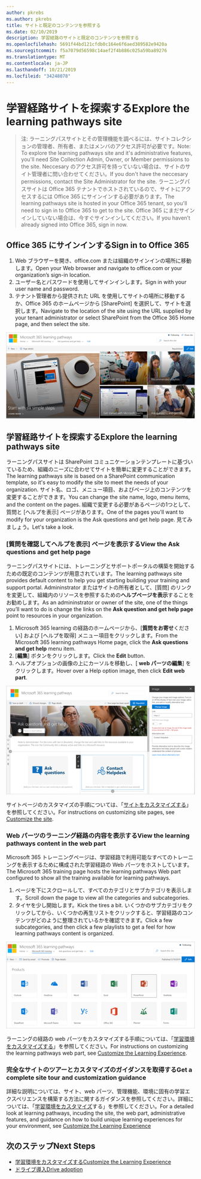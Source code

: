```yaml
---
author: pkrebs
ms.author: pkrebs
title: サイトと既定のコンテンツを参照する
ms.date: 02/10/2019
description: 学習経路のサイトと既定のコンテンツを参照する
ms.openlocfilehash: 5691f44bd121cfdb0c164e6f6aed389582e9420a
ms.sourcegitcommit: f5a7079d56598c14aef2f4b886c025a59ba89276
ms.translationtype: MT
ms.contentlocale: ja-JP
ms.lasthandoff: 10/21/2019
ms.locfileid: "34248078"
---
```

# <a name="explore-the-learning-pathways-site"></a><span data-ttu-id="a7856-103">学習経路サイトを探索する</span><span class="sxs-lookup"><span data-stu-id="a7856-103">Explore the learning pathways site</span></span>

> <span data-ttu-id="a7856-104">注: ラーニングパスサイトとその管理機能を調べるには、サイトコレクションの管理者、所有者、またはメンバのアクセス許可が必要です。</span><span class="sxs-lookup"><span data-stu-id="a7856-104">Note: To explore the learning pathways site and it's administrative features, you'll need Site Collection Admin, Owner, or Member permissions to the site.</span></span> <span data-ttu-id="a7856-105">Neccesary のアクセス許可を持っていない場合は、サイトのサイト管理者に問い合わせてください。</span><span class="sxs-lookup"><span data-stu-id="a7856-105">If you don't have the neccesary permissions, contact the Site Administrator for the site.</span></span> <span data-ttu-id="a7856-106">ラーニングパスサイトは Office 365 テナントでホストされているので、サイトにアクセスするには Office 365 にサインインする必要があります。</span><span class="sxs-lookup"><span data-stu-id="a7856-106">The learning pathways site is hosted in your Office 365 tenant, so you'll need to sign in to Office 365 to get to the site.</span></span> <span data-ttu-id="a7856-107">Office 365 にまだサインインしていない場合は、今すぐサインインしてください。</span><span class="sxs-lookup"><span data-stu-id="a7856-107">If you haven’t already signed into Office 365, sign in now.</span></span> 

## <a name="sign-in-to-office-365"></a><span data-ttu-id="a7856-108">Office 365 にサインインする</span><span class="sxs-lookup"><span data-stu-id="a7856-108">Sign in to Office 365</span></span> 

1.  <span data-ttu-id="a7856-109">Web ブラウザーを開き、office.com または組織のサインインの場所に移動します。</span><span class="sxs-lookup"><span data-stu-id="a7856-109">Open your Web browser and navigate to office.com or your organization’s sign-in location.</span></span> 
2.  <span data-ttu-id="a7856-110">ユーザー名とパスワードを使用してサインインします。</span><span class="sxs-lookup"><span data-stu-id="a7856-110">Sign in with your user name and password.</span></span>
3.  <span data-ttu-id="a7856-111">テナント管理者から提供された URL を使用してサイトの場所に移動するか、Office 365 のホームページから [SharePoint] を選択して、サイトを選択します。</span><span class="sxs-lookup"><span data-stu-id="a7856-111">Navigate to the location of the site using the URL supplied by your tenant administrator or select SharePoint from the Office 365 Home page, and then select the site.</span></span> 

![cg-introducing](media/cg-introducing.png)

## <a name="explore-the-learning-pathways-site"></a><span data-ttu-id="a7856-113">学習経路サイトを探索する</span><span class="sxs-lookup"><span data-stu-id="a7856-113">Explore the learning pathways site</span></span>

<span data-ttu-id="a7856-114">ラーニングパスサイトは SharePoint コミュニケーションテンプレートに基づいているため、組織のニーズに合わせてサイトを簡単に変更することができます。</span><span class="sxs-lookup"><span data-stu-id="a7856-114">The learning pathways site is based on a SharePoint communication template, so it's easy to modify the site to meet the needs of your organization.</span></span> <span data-ttu-id="a7856-115">サイト名、ロゴ、メニュー項目、およびページ上のコンテンツを変更することができます。</span><span class="sxs-lookup"><span data-stu-id="a7856-115">You can change the site name, logo, menu items, and the content on the pages.</span></span> <span data-ttu-id="a7856-116">組織で変更する必要があるページの1つとして、質問と [ヘルプを表示] ページがあります。</span><span class="sxs-lookup"><span data-stu-id="a7856-116">One of the pages you'll want to modify for your organization is the Ask questions and get help page.</span></span> <span data-ttu-id="a7856-117">見てみましょう。</span><span class="sxs-lookup"><span data-stu-id="a7856-117">Let's take a look.</span></span>

### <a name="view-the-ask-questions-and-get-help-page"></a><span data-ttu-id="a7856-118">[質問を確認してヘルプを表示] ページを表示する</span><span class="sxs-lookup"><span data-stu-id="a7856-118">View the Ask questions and get help page</span></span>

<span data-ttu-id="a7856-119">ラーニングパスサイトには、トレーニングとサポートポータルの構築を開始するための既定のコンテンツが用意されています。</span><span class="sxs-lookup"><span data-stu-id="a7856-119">The learning pathways site provides default content to help you get starting building your training and support portal.</span></span> <span data-ttu-id="a7856-120">Admininstrator またはサイトの所有者として、[質問] のリンクを変更して、組織内のリソースを参照するための**ヘルプページを表示**することをお勧めします。</span><span class="sxs-lookup"><span data-stu-id="a7856-120">As an admininstrator or owner of the site, one of the things you’ll want to do is change the links on the **Ask question and get help page** point to resources in your organization.</span></span> 

1.  <span data-ttu-id="a7856-121">Microsoft 365 learning の経路のホームページから、[**質問をお寄せ**ください] および [ヘルプを取得] メニュー項目をクリックします。</span><span class="sxs-lookup"><span data-stu-id="a7856-121">From the Microsoft 365 learning pathways Home page, click the **Ask questions and get help** menu item.</span></span>
2.  <span data-ttu-id="a7856-122">[**編集**] ボタンをクリックします。</span><span class="sxs-lookup"><span data-stu-id="a7856-122">Click the **Edit** button.</span></span>
3.  <span data-ttu-id="a7856-123">ヘルプオプションの画像の上にカーソルを移動し、[ **web パーツの編集**] をクリックします。</span><span class="sxs-lookup"><span data-stu-id="a7856-123">Hover over a Help option image, then click **Edit web part**.</span></span>

![cg-edithelp](media/cg-edithelp.png)

<span data-ttu-id="a7856-125">サイトページのカスタマイズの手順については、「[サイトをカスタマイズする](custom_edithelp.md)」を参照してください。</span><span class="sxs-lookup"><span data-stu-id="a7856-125">For instructions on customizing site pages, see [Customize the site](custom_edithelp.md).</span></span>

### <a name="view-the-learning-pathways-content-in-the-web-part"></a><span data-ttu-id="a7856-126">Web パーツのラーニング経路の内容を表示する</span><span class="sxs-lookup"><span data-stu-id="a7856-126">View the learning pathways content in the web part</span></span>
<span data-ttu-id="a7856-127">Microsoft 365 トレーニングページは、学習経路で利用可能なすべてのトレーニングを表示するために構成された学習経路の Web パーツをホストしています。</span><span class="sxs-lookup"><span data-stu-id="a7856-127">The Microsoft 365 training page hosts the learning pathways Web part configured to show all the training available for learning pathways.</span></span> 

1. <span data-ttu-id="a7856-128">ページを下にスクロールして、すべてのカテゴリとサブカテゴリを表示します。</span><span class="sxs-lookup"><span data-stu-id="a7856-128">Scroll down the page to view all the categories and subcategories.</span></span>
2. <span data-ttu-id="a7856-129">タイヤを少し開始します。</span><span class="sxs-lookup"><span data-stu-id="a7856-129">Kick the tires a bit.</span></span> <span data-ttu-id="a7856-130">いくつかのサブカテゴリをクリックしてから、いくつかの再生リストをクリックすると、学習経路のコンテンツがどのように整理されているかを確認できます。</span><span class="sxs-lookup"><span data-stu-id="a7856-130">Click a few subcategories, and then click a few playlists to get a feel for how learning pathways content is organized.</span></span> 

![cg-gotoall](media/cg-gotoall.png)

<span data-ttu-id="a7856-132">ラーニングの経路の web パーツをカスタマイズする手順については、「[学習環境をカスタマイズする](custom_overview.md)」を参照してください。</span><span class="sxs-lookup"><span data-stu-id="a7856-132">For instructions on customizing the learning pathways web part, see [Customize the Learning Experience](custom_overview.md).</span></span>

### <a name="get-a-complete-site-tour-and-customization-guidance"></a><span data-ttu-id="a7856-133">完全なサイトのツアーとカスタマイズのガイダンスを取得する</span><span class="sxs-lookup"><span data-stu-id="a7856-133">Get a complete site tour and customization guidance</span></span>
<span data-ttu-id="a7856-134">詳細な説明については、サイト、web パーツ、管理機能、環境に固有の学習エクスペリエンスを構築する方法に関するガイダンスを参照してください。詳細については、「[学習環境をカスタマイズ](custom_overview.md)する」を参照してください。</span><span class="sxs-lookup"><span data-stu-id="a7856-134">For a detailed look at learning pathways, incuding the site, the web part, administrative features, and guidance on how to build unique learning experiences for your environment, see [Customize the Learning Experience](custom_overview.md)</span></span>

## <a name="next-steps"></a><span data-ttu-id="a7856-135">次のステップ</span><span class="sxs-lookup"><span data-stu-id="a7856-135">Next Steps</span></span>
- [<span data-ttu-id="a7856-136">学習環境をカスタマイズする</span><span class="sxs-lookup"><span data-stu-id="a7856-136">Customize the Learning Experience</span></span>](custom_overview.md)
- [<span data-ttu-id="a7856-137">ドライブ導入</span><span class="sxs-lookup"><span data-stu-id="a7856-137">Drive adoption</span></span>](driveadoption.md) 
